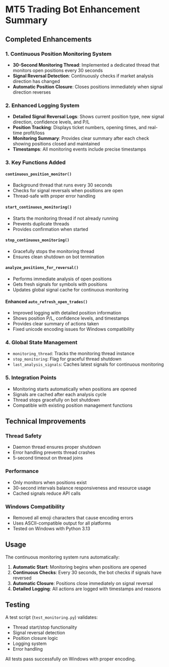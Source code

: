 # MT5 Trading Bot Enhancement Summary

## Completed Enhancements

### 1. Continuous Position Monitoring System
- **30-Second Monitoring Thread**: Implemented a dedicated thread that monitors open positions every 30 seconds
- **Signal Reversal Detection**: Continuously checks if market analysis direction has changed
- **Automatic Position Closure**: Closes positions immediately when signal direction reverses

### 2. Enhanced Logging System
- **Detailed Signal Reversal Logs**: Shows current position type, new signal direction, confidence levels, and P/L
- **Position Tracking**: Displays ticket numbers, opening times, and real-time profit/loss
- **Monitoring Summary**: Provides clear summary after each check showing positions closed and maintained
- **Timestamps**: All monitoring events include precise timestamps

### 3. Key Functions Added

#### `continuous_position_monitor()`
- Background thread that runs every 30 seconds
- Checks for signal reversals when positions are open
- Thread-safe with proper error handling

#### `start_continuous_monitoring()`
- Starts the monitoring thread if not already running
- Prevents duplicate threads
- Provides confirmation when started

#### `stop_continuous_monitoring()`
- Gracefully stops the monitoring thread
- Ensures clean shutdown on bot termination

#### `analyze_positions_for_reversal()`
- Performs immediate analysis of open positions
- Gets fresh signals for symbols with positions
- Updates global signal cache for continuous monitoring

#### Enhanced `auto_refresh_open_trades()`
- Improved logging with detailed position information
- Shows position P/L, confidence levels, and timestamps
- Provides clear summary of actions taken
- Fixed unicode encoding issues for Windows compatibility

### 4. Global State Management
- `monitoring_thread`: Tracks the monitoring thread instance
- `stop_monitoring`: Flag for graceful thread shutdown
- `last_analysis_signals`: Caches latest signals for continuous monitoring

### 5. Integration Points
- Monitoring starts automatically when positions are opened
- Signals are cached after each analysis cycle
- Thread stops gracefully on bot shutdown
- Compatible with existing position management functions

## Technical Improvements

### Thread Safety
- Daemon thread ensures proper shutdown
- Error handling prevents thread crashes
- 5-second timeout on thread joins

### Performance
- Only monitors when positions exist
- 30-second intervals balance responsiveness and resource usage
- Cached signals reduce API calls

### Windows Compatibility
- Removed all emoji characters that cause encoding errors
- Uses ASCII-compatible output for all platforms
- Tested on Windows with Python 3.13

## Usage

The continuous monitoring system runs automatically:

1. **Automatic Start**: Monitoring begins when positions are opened
2. **Continuous Checks**: Every 30 seconds, the bot checks if signals have reversed
3. **Automatic Closure**: Positions close immediately on signal reversal
4. **Detailed Logging**: All actions are logged with timestamps and reasons

## Testing

A test script (`test_monitoring.py`) validates:
- Thread start/stop functionality
- Signal reversal detection
- Position closure logic
- Logging system
- Error handling

All tests pass successfully on Windows with proper encoding.
